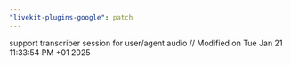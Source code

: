 ```yaml
---
"livekit-plugins-google": patch
---
```


support transcriber session for user/agent audio
// Modified on Tue Jan 21 11:33:54 PM +01 2025
